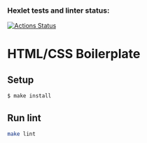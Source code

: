 ### Hexlet tests and linter status:
[![Actions Status](https://github.com/vsorrokin/layout-designer-project-lvl1/workflows/hexlet-check/badge.svg)](https://github.com/vsorrokin/layout-designer-project-lvl1/actions)

# HTML/CSS Boilerplate

## Setup

```sh
$ make install
```

## Run lint

```sh
make lint
```